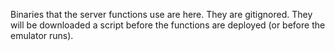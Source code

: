 Binaries that the server functions use are here.
They are gitignored.
They will be downloaded a script before the functions are deployed (or before the emulator runs).